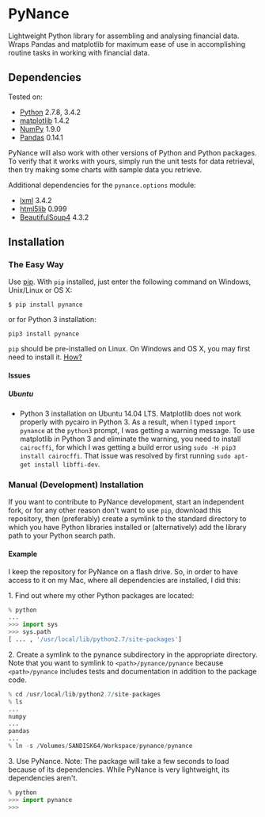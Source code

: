 PyNance
===
Lightweight Python library for assembling and analysing
financial data. Wraps Pandas and matplotlib for maximum
ease of use in accomplishing routine tasks in working with financial data.

Dependencies
---
Tested on:
* [Python](https://www.python.org/) 2.7.8, 3.4.2
* [matplotlib](http://matplotlib.org/index.html) 1.4.2
* [NumPy](http://www.numpy.org/) 1.9.0
* [Pandas](http://pandas.pydata.org/) 0.14.1

PyNance will also work with other versions of Python
and Python packages. To verify that it works with yours,
simply run the unit tests for data retrieval, then try
making some charts with sample data you retrieve.

Additional dependencies for the `pynance.options` module:
* [lxml](http://lxml.de/) 3.4.2
* [html5lib](https://pypi.python.org/pypi/html5lib) 0.999
* [BeautifulSoup4](https://pypi.python.org/pypi/beautifulsoup4/4.3.2) 4.3.2

Installation
---
### The Easy Way
Use [pip](https://pip.pypa.io/en/latest/index.html). With `pip` installed, just
enter the following command on Windows, Unix/Linux or OS X:

`$ pip install pynance`

or for Python 3 installation:

`pip3 install pynance`

`pip` should be pre-installed on Linux. On Windows and OS X, you may
first need to install it. [How?](https://pip.pypa.io/en/latest/installing.html#installation)

#### Issues
##### Ubuntu
-   Python 3 installation on Ubuntu 14.04 LTS. Matplotlib does not work properly
    with pycairo in Python 3. As a result, when I typed `import pynance` at
    the `python3` prompt, I was getting a warning message. To use matplotlib in Python 3
    and eliminate the warning, you need
    to install `cairocffi`, for which I was getting a build error
    using `sudo -H pip3 install cairocffi`. That issue was
    resolved by first running `sudo apt-get install libffi-dev`.

### Manual (Development) Installation
If you want to contribute to PyNance development, start an
independent fork, or for any other reason don't want to use `pip`, 
download this repository, then (preferably) create
a symlink to the standard directory to which you
have Python libraries installed or (alternatively) add
the library path to your Python search path.

#### Example
I keep the repository for PyNance on a flash drive. So, in order
to have access to it on my Mac, where all dependencies are
installed, I did this:

1\. Find out where my other Python packages are located:  
```python
% python
...
>>> import sys
>>> sys.path
[ ... , '/usr/local/lib/python2.7/site-packages']
```

2\. Create a symlink to the pynance subdirectory in the appropriate directory.
Note that you want to symlink to `<path>/pynance/pynance` because
`<path>/pynance` includes tests and documentation in addition
to the package code.  
```python
% cd /usr/local/lib/python2.7/site-packages
% ls
...
numpy
...
pandas
...
% ln -s /Volumes/SANDISK64/Workspace/pynance/pynance
```

3\. Use PyNance. Note: The package will take a few seconds to load because
of its dependencies. While PyNance is very lightweight,
its dependencies aren't.  
```python
% python
>>> import pynance
>>>
```
